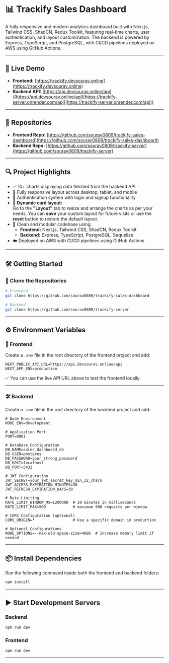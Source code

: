 # 📊 Trackify Sales Dashboard

A fully responsive and modern analytics dashboard built with Next.js, Tailwind CSS, ShadCN, Redux Toolkit, featuring real-time charts, user authentication, and layout customization. The backend is powered by Express, TypeScript, and PostgreSQL, with CI/CD pipelines deployed on AWS using GitHub Actions.

---

## 🚀 Live Demo

- **Frontend:** [https://trackify.devsourav.online](https://trackify.devsourav.online)  
- **Backend API:** [https://api.devsourav.online/api]([https://api.devsourav.online/api](https://trackify-server.onrender.com/api](https://trackify-server.onrender.com/api))

---

## 📂 Repositories

- **Frontend Repo:** [https://github.com/sourav0809/trackify-sales-dashboard](https://github.com/sourav0809/trackify-sales-dashboard)  
- **Backend Repo:** [https://github.com/sourav0809/trackify-server](https://github.com/sourav0809/trackify-server)


---

## 🔍 Project Highlights

- ✅ 10+ charts displaying data fetched from the backend API
- 📱 Fully responsive layout across desktop, tablet, and mobile
- 🔐 Authentication system with login and signup functionality
- 🧩 **Dynamic card layout:**  
  Go to the **"Layout"** tab to resize and arrange the charts as per your needs. You can **save** your custom layout for future visits or use the **reset** button to restore the default layout.
- 🧼 Clean and modular codebase using:
  - **Frontend:** Next.js, Tailwind CSS, ShadCN, Redux Toolkit  
  - **Backend:** Express, TypeScript, PostgreSQL, Sequelize
- ☁️ Deployed on AWS with CI/CD pipelines using GitHub Actions

---

## 🛠️ Getting Started

### 🔗 Clone the Repositories

```bash
# Frontend
git clone https://github.com/sourav0809/trackify-sales-dashboard

# Backend
git clone https://github.com/sourav0809/trackify-server
```

---

## ⚙️ Environment Variables

### 🔧 Frontend

Create a `.env` file in the root directory of the frontend project and add:

```env
NEXT_PUBLIC_API_URL=https://api.devsourav.online/api
NEXT_APP_ENV=production
```

✅ You can use the live API URL above to test the frontend locally.

---

### 🛠️ Backend

Create a `.env` file in the root directory of the backend project and add:

```env
# Node Environment
NODE_ENV=development

# Application Port
PORT=8001

# Database Configuration
DB_NAME=sales_dashboard_db
DB_USER=postgres
DB_PASSWORD=your_strong_password
DB_HOST=localhost
DB_PORT=5432

# JWT Configuration
JWT_SECRET=your_jwt_secret_key_min_32_chars
JWT_ACCESS_EXPIRATION_MINUTES=30
JWT_REFRESH_EXPIRATION_DAYS=30

# Rate Limiting
RATE_LIMIT_WINDOW_MS=1200000  # 20 minutes in milliseconds
RATE_LIMIT_MAX=500            # maximum 500 requests per window

# CORS Configuration (optional)
CORS_ORIGIN=*                 # Use a specific domain in production

# Optional Configurations
NODE_OPTIONS=--max-old-space-size=4096  # Increase memory limit if needed
```

---

## 📦 Install Dependencies

Run the following command inside both the frontend and backend folders:

```bash
npm install
```

---

## ▶️ Start Development Servers

### Backend

```bash
npm run dev
```

### Frontend

```bash
npm run dev
```

---
